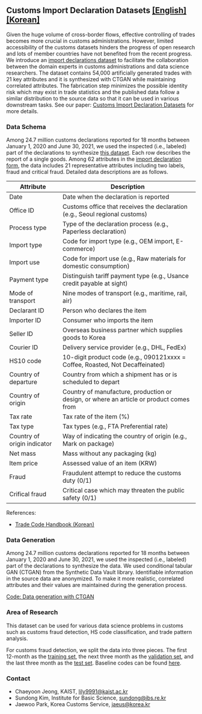 ﻿## Customs Import Declaration Datasets [[English]](https://github.com/Seondong/Customs-Declaration-Datasets/tree/en) [[Korean]](https://github.com/Seondong/Customs-Declaration-Datasets/tree/main)

Given the huge volume of cross-border flows, effective controlling of trades becomes more crucial in customs administrations. However, limited accessibility of the customs datasets hinders the progress of open research and lots of member countries have not benefited from the recent progress. We introduce an [import declarations dataset](./data/df_syn.csv) to facilitate the collaboration between the domain experts in customs administrations and data science researchers. The dataset contains 54,000 artificially generated trades with 21 key attributes and it is synthesized with CTGAN while maintaining correlated attributes. The fabrication step minimizes the possible identity risk which may exist in trade statistics and the published data follow a similar distribution to the source data so that it can be used in various downstream tasks. See our paper: [Customs Import Declaration Datasets](./paper_en.pdf) for more details.

### Data Schema
Among 24.7 million customs declarations reported for 18 months between January 1, 2020 and June 30, 2021, we used the inspected
(i.e., labeled) part of the declarations to synthesize [this dataset](./data/df_syn.csv). Each row describes the report of a single goods. Among 62 attributes in the [import declaration form](./수입신고서.pdf), the data includes 21 representative
attributes including two labels, fraud and critical fraud. Detailed data descriptions are as follows.

| Attribute               | Description                                              |
| ------------------ | ------------------------------------------------- |
| Date           | Date when the declaration is reported                           |
| Office ID       | Customs office that receives the declaration (e.g., Seoul regional customs)                               |
| Process type | Type of the declaration process (e.g., Paperless declaration) |
| Import type | Code for import type (e.g., OEM import, E-commerce)                         |
| Import use | Code for import use (e.g., Raw materials for domestic consumption)     |
| Payment type | Distinguish tariff payment type (e.g., Usance credit payable at sight)                        |
| Mode of transport | Nine modes of transport (e.g., maritime, rail, air)              |
| Declarant ID | Person who declares the item                  |
| Importer ID | Consumer who imports the item                             |
| Seller ID | Overseas business partner which supplies goods to Korea                           |
| Courier ID | Delivery service provider (e.g., DHL, FedEx)                     |
| HS10 code | 10-digit product code (e.g., 090121xxxx = Coffee, Roasted, Not Decaffeinated)                             |
| Country of departure | Country from which a shipment has or is scheduled to depart             |
| Country of origin | Country of manufacture, production or design, or where an article or product comes from                            |
| Tax rate | Tax rate of the item (%)                              |
| Tax type | Tax types (e.g., FTA Preferential rate)               |
| Country of origin indicator | Way of indicating the country of origin (e.g., Mark on package)      |
| Net mass | Mass without any packaging (kg)                  |
| Item price | Assessed value of an item (KRW)                   |
| Fraud | Fraudulent attempt to reduce the customs duty (0/1)                                    |
| Crifical fraud | Critical case which may threaten the public safety (0/1)             |

References:
* [Trade Code Handbook (Korean)](https://www.data.go.kr/data/3040477/fileData.do) 


### Data Generation

Among 24.7 million customs declarations reported for 18 months between January 1, 2020 and June 30, 2021, we used the inspected
(i.e., labeled) part of the declarations to synthesize the data. We used conditional tabular GAN (CTGAN) from the Synthetic
Data Vault library. Identifiable information in the source data are anonymized. To make it more realistic, correlated attributes and their values are maintained during the generation process. 

[Code: Data generation with CTGAN](./codes/CTGAN을_활용한_데이터_생성.ipynb) 


### Area of Research

This dataset can be used for various data science problems in customs such as customs fraud detection, HS code classification, and trade pattern analysis. 

For customs fraud detection, we split the data into three pieces. The first 12-month as the [training set](./data/df_syn_train.csv), the next three month as the [validation set](./data/df_syn_valid.csv), and the last three month as the [test set](./data/df_syn_test.csv). Baseline codes can be found [here](./codes/우범선별/).


### Contact
* Chaeyoon Jeong, KAIST, <lily9991@kaist.ac.kr>
* Sundong Kim, Institute for Basic Science, <sundong@ibs.re.kr> 
* Jaewoo Park, Korea Customs Service, <jaeus@korea.kr>
